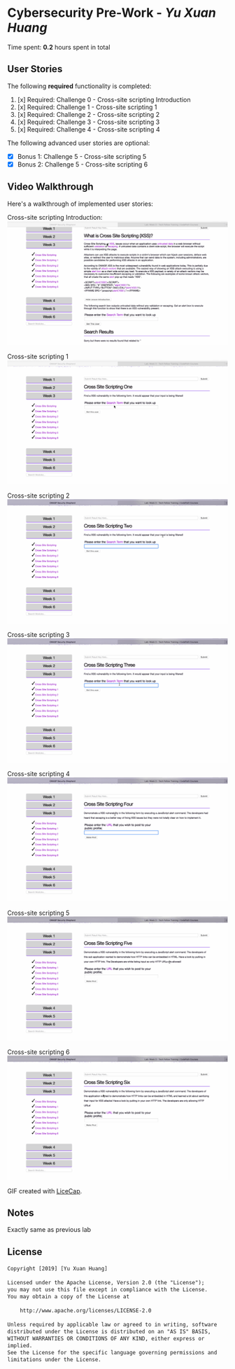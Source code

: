 # Cybersecurity Pre-Work - *Yu Xuan Huang* 

Time spent: **0.2** hours spent in total 

## User Stories

The following **required** functionality is completed:
  
1. [x]  Required: Challenge 0 - Cross-site scripting Introduction
2. [x]  Required: Challenge 1 - Cross-site scripting 1
3. [x]  Required: Challenge 2 - Cross-site scripting 2
4. [x]  Required: Challenge 3 - Cross-site scripting 3
5. [x]  Required: Challenge 4 - Cross-site scripting 4

The following advanced user stories are optional:

* [x]  Bonus 1: Challenge 5 - Cross-site scripting 5
* [x]  Bonus 2: Challenge 5 - Cross-site scripting 6

## Video Walkthrough

Here's a walkthrough of implemented user stories:

Cross-site scripting Introduction:
<img src='1.gif' title='Cross-site scripting Introduction' width='' alt='Cross-site scripting Introduction'/>

Cross-site scripting 1 
<img src='2.gif' title='Cross-site scripting 1' width='' alt='Cross-site scripting 1' />

Cross-site scripting 2
<img src='3.gif' title='Cross-site scripting 2' width='' alt='Cross-site scripting 2' />

Cross-site scripting 3
<img src='4.gif' title='Cross-site scripting 3' width='' alt='Cross-site scripting 3' />

Cross-site scripting 4 
<img src='5.gif' title='Cross-site scripting 4' width='' alt='Cross-site scripting 4' />

Cross-site scripting 5
<img src='6.gif' title='Cross-site scripting 5' width='' alt='bonus' />

Cross-site scripting 6
<img src='7.gif' title='Cross-site scripting 6' width='' alt='bonus' />

GIF created with [LiceCap](http://www.cockos.com/licecap/).

## Notes

Exactly same as previous lab

## License

    Copyright [2019] [Yu Xuan Huang]

    Licensed under the Apache License, Version 2.0 (the "License");
    you may not use this file except in compliance with the License.
    You may obtain a copy of the License at

        http://www.apache.org/licenses/LICENSE-2.0

    Unless required by applicable law or agreed to in writing, software
    distributed under the License is distributed on an "AS IS" BASIS,
    WITHOUT WARRANTIES OR CONDITIONS OF ANY KIND, either express or implied.
    See the License for the specific language governing permissions and
    limitations under the License.
